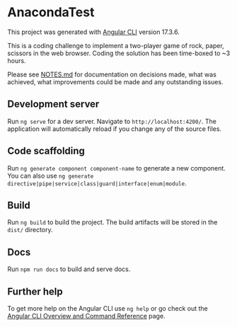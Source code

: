 # AnacondaTest

This project was generated with [Angular CLI](https://github.com/angular/angular-cli) version 17.3.6.

This is a coding challenge to implement a two-player game of rock, paper, scissors in the web browser. Coding the solution has been time-boxed to ~3 hours.

Please see [NOTES.md](/NOTES.md) for documentation on decisions made, what was achieved, what improvements could be made and any outstanding issues.

## Development server

Run `ng serve` for a dev server. Navigate to `http://localhost:4200/`. The application will automatically reload if you change any of the source files.

## Code scaffolding

Run `ng generate component component-name` to generate a new component. You can also use `ng generate directive|pipe|service|class|guard|interface|enum|module`.

## Build

Run `ng build` to build the project. The build artifacts will be stored in the `dist/` directory.

## Docs

Run `npm run docs` to build and serve docs.

## Further help

To get more help on the Angular CLI use `ng help` or go check out the [Angular CLI Overview and Command Reference](https://angular.io/cli) page.
